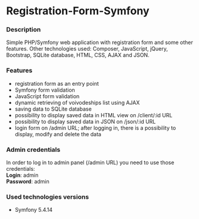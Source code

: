 # Registration-Form-Symfony

### Description

Simple PHP/Symfony web application with registration form and some other features. Other technologies used: Composer, JavaScript, jQuery, Bootstrap, SQLite database, HTML, CSS, AJAX and JSON.

### Features

- registration form as an entry point
- Symfony form validation
- JavaScript form validation
- dynamic retrieving of voivodeships list using AJAX
- saving data to SQLite database
- possibility to display saved data in HTML view on /client/:id URL
- possibility to display saved data in JSON on /json/:id URL
- login form on /admin URL; after logging in, there is a possibility to display, modify and delete the data

### Admin credentials

In order to log in to admin panel (/admin URL) you need to use those credentials:<br>
**Login**: admin<br>
**Password**: admin

### Used technologies versions

- Symfony 5.4.14